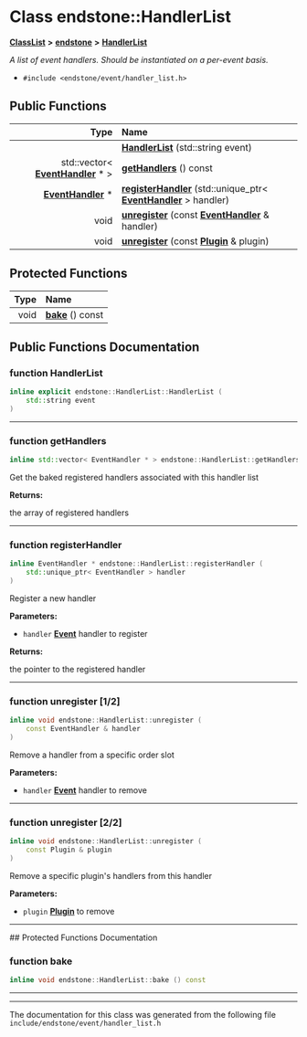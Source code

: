 

# Class endstone::HandlerList



[**ClassList**](annotated.md) **>** [**endstone**](namespaceendstone.md) **>** [**HandlerList**](classendstone_1_1HandlerList.md)



_A list of event handlers. Should be instantiated on a per-event basis._ 

* `#include <endstone/event/handler_list.h>`





































## Public Functions

| Type | Name |
| ---: | :--- |
|   | [**HandlerList**](#function-handlerlist) (std::string event) <br> |
|  std::vector&lt; [**EventHandler**](classendstone_1_1EventHandler.md) \* &gt; | [**getHandlers**](#function-gethandlers) () const<br> |
|  [**EventHandler**](classendstone_1_1EventHandler.md) \* | [**registerHandler**](#function-registerhandler) (std::unique\_ptr&lt; [**EventHandler**](classendstone_1_1EventHandler.md) &gt; handler) <br> |
|  void | [**unregister**](#function-unregister-12) (const [**EventHandler**](classendstone_1_1EventHandler.md) & handler) <br> |
|  void | [**unregister**](#function-unregister-22) (const [**Plugin**](classendstone_1_1Plugin.md) & plugin) <br> |
























## Protected Functions

| Type | Name |
| ---: | :--- |
|  void | [**bake**](#function-bake) () const<br> |




## Public Functions Documentation




### function HandlerList 

```C++
inline explicit endstone::HandlerList::HandlerList (
    std::string event
) 
```




<hr>



### function getHandlers 

```C++
inline std::vector< EventHandler * > endstone::HandlerList::getHandlers () const
```



Get the baked registered handlers associated with this handler list




**Returns:**

the array of registered handlers 





        

<hr>



### function registerHandler 

```C++
inline EventHandler * endstone::HandlerList::registerHandler (
    std::unique_ptr< EventHandler > handler
) 
```



Register a new handler




**Parameters:**


* `handler` [**Event**](classendstone_1_1Event.md) handler to register 



**Returns:**

the pointer to the registered handler 





        

<hr>



### function unregister [1/2]

```C++
inline void endstone::HandlerList::unregister (
    const EventHandler & handler
) 
```



Remove a handler from a specific order slot




**Parameters:**


* `handler` [**Event**](classendstone_1_1Event.md) handler to remove 




        

<hr>



### function unregister [2/2]

```C++
inline void endstone::HandlerList::unregister (
    const Plugin & plugin
) 
```



Remove a specific plugin's handlers from this handler




**Parameters:**


* `plugin` [**Plugin**](classendstone_1_1Plugin.md) to remove 




        

<hr>
## Protected Functions Documentation




### function bake 

```C++
inline void endstone::HandlerList::bake () const
```




<hr>

------------------------------
The documentation for this class was generated from the following file `include/endstone/event/handler_list.h`

